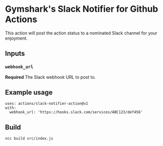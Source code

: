 # Gymshark's Slack Notifier for Github Actions

This action will post the action status to a nominated Slack channel for your enjoyment.

## Inputs

### `webhook_url`

**Required** The Slack webhook URL to post to.

## Example usage

```
uses: actions/slack-notifier-action@v1
with:
  webhook_url: 'https://hooks.slack.com/services/ABC123/def456'
```

## Build

```bash
ncc build src/index.js
```

